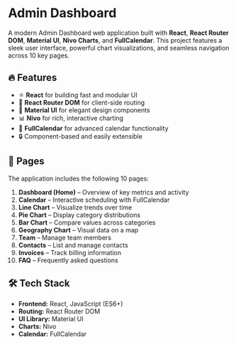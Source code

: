 # Admin Dashboard

A modern Admin Dashboard web application built with **React**, **React Router DOM**, **Material UI**, **Nivo Charts**, and **FullCalendar**. This project features a sleek user interface, powerful chart visualizations, and seamless navigation across 10 key pages.

## 🔥 Features

- ⚛️ **React** for building fast and modular UI
- 🔀 **React Router DOM** for client-side routing
- 🎨 **Material UI** for elegant design components
- 📊 **Nivo** for rich, interactive charting
- 📅 **FullCalendar** for advanced calendar functionality
- 🔒 Component-based and easily extensible

## 📄 Pages

The application includes the following 10 pages:

1. **Dashboard (Home)** – Overview of key metrics and activity
2. **Calendar** – Interactive scheduling with FullCalendar
3. **Line Chart** – Visualize trends over time
4. **Pie Chart** – Display category distributions
5. **Bar Chart** – Compare values across categories
6. **Geography Chart** – Visual data on a map
7. **Team** – Manage team members
8. **Contacts** – List and manage contacts
9. **Invoices** – Track billing information
10. **FAQ** – Frequently asked questions

## 🛠 Tech Stack

- **Frontend:** React, JavaScript (ES6+)
- **Routing:** React Router DOM
- **UI Library:** Material UI
- **Charts:** Nivo
- **Calendar:** FullCalendar


